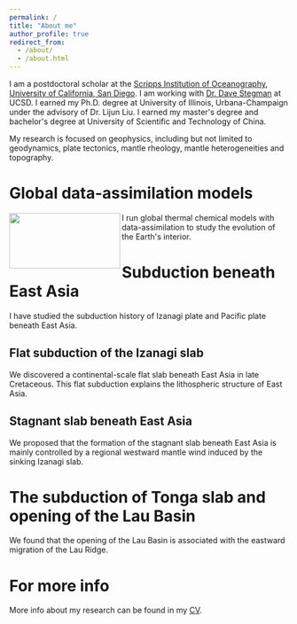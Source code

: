 ```yaml
---
permalink: /
title: "About me"
author_profile: true
redirect_from: 
  - /about/
  - /about.html
---
```


I am a postdoctoral scholar at the [Scripps Institution of Oceanography](https://scripps.ucsd.edu/), [University of California, San Diego](https://ucsd.edu/). I am working with [Dr. Dave Stegman](https://dstegman.scrippsprofiles.ucsd.edu/) at UCSD. I earned my Ph.D. degree at University of Illinois, Urbana-Champaign under the advisory of Dr. Lijun Liu. I earned my master's degree and bachelor's degree at University of Scientific and Technology of China.

My research is focused on geophysics, including but not limited to geodynamics, plate tectonics, mantle rheology, mantle heterogeneities and topography.

Global data-assimilation models
======

<img align="left" width="200" height="100" src="https://diandianpeng.github.io/images/global_models.gif">

I run global thermal chemical models with data-assimilation to study the evolution of the Earth's interior.

Subduction beneath East Asia
======
I have studied the subduction history of Izanagi plate and Pacific plate beneath East Asia.

Flat subduction of the Izanagi slab
------
We discovered a continental-scale flat slab beneath East Asia in late Cretaceous. This flat subduction explains the lithospheric structure of East Asia.

Stagnant slab beneath East Asia
------
We proposed that the formation of the stagnant slab beneath East Asia is mainly controlled by a regional westward mantle wind induced by the sinking Izanagi slab.

The subduction of Tonga slab and opening of the Lau Basin
======
We found that the opening of the Lau Basin is associated with the eastward migration of the Lau Ridge.

For more info
======
More info about my research can be found in my [CV](https://academicpages.github.io/cv/). 
